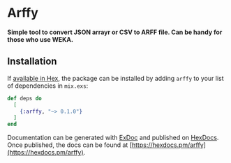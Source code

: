 # Arffy

**Simple tool to convert JSON arrayr or CSV to ARFF file. Can be handy for those who use WEKA.**

## Installation

If [available in Hex](https://hex.pm/docs/publish), the package can be installed
by adding `arffy` to your list of dependencies in `mix.exs`:

```elixir
def deps do
  [
    {:arffy, "~> 0.1.0"}
  ]
end
```

Documentation can be generated with [ExDoc](https://github.com/elixir-lang/ex_doc)
and published on [HexDocs](https://hexdocs.pm). Once published, the docs can
be found at [https://hexdocs.pm/arffy](https://hexdocs.pm/arffy).

